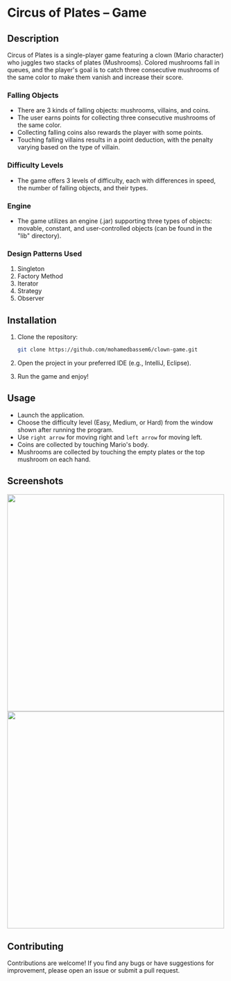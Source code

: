 # Circus of Plates – Game

## Description

Circus of Plates is a single-player game featuring a clown (Mario character) who juggles two stacks of plates (Mushrooms). Colored mushrooms fall in queues, and the player's goal is to catch three consecutive mushrooms of the same color to make them vanish and increase their score.

### Falling Objects
- There are 3 kinds of falling objects: mushrooms, villains, and coins.
- The user earns points for collecting three consecutive mushrooms of the same color.
- Collecting falling coins also rewards the player with some points.
- Touching falling villains results in a point deduction, with the penalty varying based on the type of villain.

### Difficulty Levels
- The game offers 3 levels of difficulty, each with differences in speed, the number of falling objects, and their types.

### Engine
- The game utilizes an engine (.jar) supporting three types of objects: movable, constant, and user-controlled objects (can be found in the "lib" directory).

### Design Patterns Used
1. Singleton
2. Factory Method
3. Iterator
4. Strategy
5. Observer

## Installation

1. Clone the repository:

   ```bash
   git clone https://github.com/mohamedbassem6/clown-game.git
   ```

2. Open the project in your preferred IDE (e.g., IntelliJ, Eclipse).

3. Run the game and enjoy!

## Usage

- Launch the application.
- Choose the difficulty level (Easy, Medium, or Hard) from the window shown after running the program.
- Use ```right arrow``` for moving right and ```left arrow``` for moving left.
- Coins are collected by touching Mario's body.
- Mushrooms are collected by touching the empty plates or the top mushroom on each hand.

## Screenshots

<p float="left">
  <img src="https://github.com/mohamedbassem6/clown-game/assets/59765067/03e5e0a4-991b-4715-898d-735a472f45e4" width="500" />
  <img src="https://github.com/mohamedbassem6/clown-game/assets/59765067/85f5dde2-53f0-4dbe-9c5e-45362679dece" width="500" /> 
</p>
<!-- Add more screenshots as needed -->


## Contributing

Contributions are welcome! If you find any bugs or have suggestions for improvement, please open an issue or submit a pull request.
